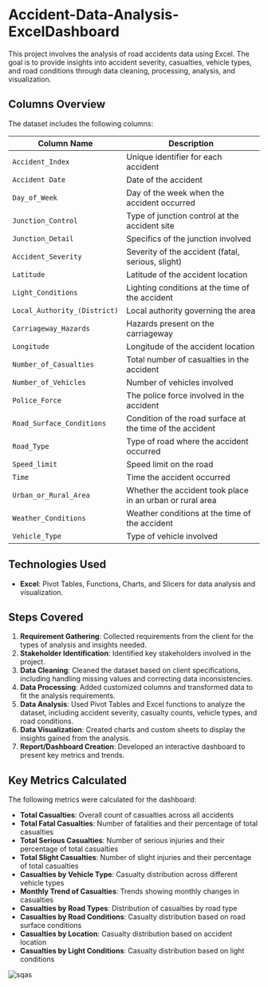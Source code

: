 # Accident-Data-Analysis-ExcelDashboard

This project involves the analysis of road accidents data using Excel. The goal is to provide insights into accident severity, casualties, vehicle types, and road conditions through data cleaning, processing, analysis, and visualization.

## Columns Overview
The dataset includes the following columns:

| **Column Name**                | **Description**                                    |
|---------------------------------|----------------------------------------------------|
| `Accident_Index`                | Unique identifier for each accident                |
| `Accident Date`                 | Date of the accident                               |
| `Day_of_Week`                   | Day of the week when the accident occurred         |
| `Junction_Control`              | Type of junction control at the accident site      |
| `Junction_Detail`               | Specifics of the junction involved                 |
| `Accident_Severity`             | Severity of the accident (fatal, serious, slight)  |
| `Latitude`                      | Latitude of the accident location                  |
| `Light_Conditions`              | Lighting conditions at the time of the accident    |
| `Local_Authority_(District)`    | Local authority governing the area                 |
| `Carriageway_Hazards`           | Hazards present on the carriageway                 |
| `Longitude`                     | Longitude of the accident location                 |
| `Number_of_Casualties`          | Total number of casualties in the accident         |
| `Number_of_Vehicles`            | Number of vehicles involved                        |
| `Police_Force`                  | The police force involved in the accident          |
| `Road_Surface_Conditions`       | Condition of the road surface at the time of the accident |
| `Road_Type`                     | Type of road where the accident occurred           |
| `Speed_limit`                   | Speed limit on the road                            |
| `Time`                          | Time the accident occurred                         |
| `Urban_or_Rural_Area`           | Whether the accident took place in an urban or rural area |
| `Weather_Conditions`            | Weather conditions at the time of the accident     |
| `Vehicle_Type`                  | Type of vehicle involved                           |


## Technologies Used
- **Excel**: Pivot Tables, Functions, Charts, and Slicers for data analysis and visualization.

## Steps Covered

1. **Requirement Gathering**: Collected requirements from the client for the types of analysis and insights needed.
2. **Stakeholder Identification**: Identified key stakeholders involved in the project.
3. **Data Cleaning**: Cleaned the dataset based on client specifications, including handling missing values and correcting data inconsistencies.
4. **Data Processing**: Added customized columns and transformed data to fit the analysis requirements.
5. **Data Analysis**: Used Pivot Tables and Excel functions to analyze the dataset, including accident severity, casualty counts, vehicle types, and road conditions.
6. **Data Visualization**: Created charts and custom sheets to display the insights gained from the analysis.
7. **Report/Dashboard Creation**: Developed an interactive dashboard to present key metrics and trends.

## Key Metrics Calculated

The following metrics were calculated for the dashboard:

- **Total Casualties**: Overall count of casualties across all accidents
- **Total Fatal Casualties**: Number of fatalities and their percentage of total casualties
- **Total Serious Casualties**: Number of serious injuries and their percentage of total casualties
- **Total Slight Casualties**: Number of slight injuries and their percentage of total casualties
- **Casualties by Vehicle Type**: Casualty distribution across different vehicle types
- **Monthly Trend of Casualties**: Trends showing monthly changes in casualties
- **Casualties by Road Types**: Distribution of casualties by road type
- **Casualties by Road Conditions**: Casualty distribution based on road surface conditions
- **Casualties by Location**: Casualty distribution based on accident location
- **Casualties by Light Conditions**: Casualty distribution based on light conditions

![sqas](https://github.com/user-attachments/assets/23688b8c-8180-4d71-9b18-7b4947420ee4)




